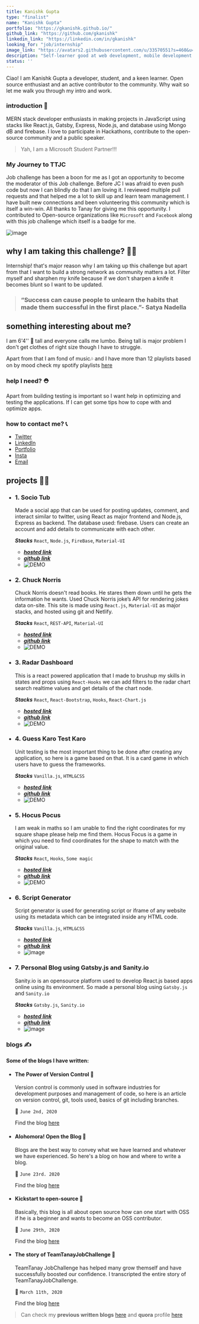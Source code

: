 ```yaml
---
title: Kanishk Gupta
type: "finalist"
name: "Kanishk Gupta"
portfolio: "https://gkanishk.github.io/"
github_link: "https://github.com/gkanishk"
linkedin_link: "https://linkedin.com/in/gkanishk"
looking_for: "job/internship"
image_link: "https://avatars2.githubusercontent.com/u/33570551?s=460&u=337e1bf4997c63e45f320ce7d8c1016459060c39&v=4"
description: "Self-learner good at web development, mobile development and working on react "
status: ''
---
```


Ciao! I am Kanishk Gupta a developer, student, and a keen learner. Open source enthusiast and an active contributor to the community. Why wait so let me walk you through my intro and work.

### introduction 🔏

MERN stack developer enthusiasts in making projects in JavaScript using stacks like React.js, Gatsby, Express, Node.js, and database using Mongo dB and firebase.
I love to participate in Hackathons, contribute to the open-source community and a public speaker.  
> Yah, I am a Microsoft Student Partner!!!

### My Journey to TTJC

Job challenge has been a boon for me as I got an opportunity to become the moderator of this Job challenge. Before JC I was afraid to even push code but now I can blindly do that I am loving it. I reviewed multiple pull requests and that helped me a lot to skill up and learn team management. I have built new connections and been volunteering this community which is itself a win-win. All thanks to Tanay for giving me this opportunity.
I contributed to Open-source organizations like `Microsoft` and `Facebook` along with this job challenge which itself is a badge for me. 

![image](https://user-images.githubusercontent.com/33570551/86209017-4759b400-bb8f-11ea-8df3-b4c47ab5ad20.png)

## why I am taking this challenge? 🤔💭

Internship! that's major reason why I am taking up this challenge but apart from that I want to build a strong network as community matters a lot. Filter myself and sharphen my knife because if we don't sharpen a knife it becomes blunt so I want to be updated.

> ### “Success can cause people to unlearn the habits that made them successful in the first place.”- Satya Nadella

## something interesting about me? 

I am 6'4'' 🕺 tall and everyone calls me lumbo. Being tall is major problem I don't get clothes of right size though I have to struggle.  

Apart from that I am fond of music🎶 and I have more than 12 playlists based on by mood check my spotify playlists [here](https://open.spotify.com/user/31r5ytacdgyx7cx53upi52ef4bdu?si=ysUUataPRbeC8P6kBl_08Q)

### help I need? ⛑

Apart from building testing is important so I want help in optimizing and testing the applications. If I can get some tips how to cope with and optimize apps.

### how to contact me? 📞

- [Twitter](https://twitter.com/gkanishk_)
- [LinkedIn](https://linkedin.com/in/gkanishk)
- [Portfolio](https://gkanishk.github.io/)
- [Insta](https://instagram.com/gkanishk_)
- [Email](mailto:kanishkgupta11@yahoo.com)

## projects 👷‍♂️

- ### 1. Socio Tub    

    Made a social app that can be used for posting updates, comment, and interact similar to twitter, using React as major frontend and Node.js, Express as backend. The database used: firebase. Users can create an account and add details to communicate with each other. 

    **_Stacks_** `React`, `Node.js`, `FireBase`, `Material-UI`

    - [**_hosted link_**](http://gkanishk-social.netlify.app/)    
    - [**_github link_**](https://github.com/gkanishk/socialapp-client/) 
    - ![DEMO](https://raw.githubusercontent.com/gkanishk/socialapp-client/master/public/social.gif)
 
- ### 2. Chuck Norris

    Chuck Norris doesn't read books. He stares them down until he gets the information he wants. Used Chuck Norris joke’s API for rendering jokes data on-site. This site is made using `React.js`, `Material-UI` as major stacks, and hosted using git and Netlify.

    **_Stacks_** `React`, `REST-API`, `Material-UI`

    - [**_hosted link_**](http://gkanishk-joke.netlify.app/)  
    - [**_github link_**](https://github.com/gkanishk/chuckjoke/) 
    - ![DEMO](https://raw.githubusercontent.com/gkanishk/chuckjoke/master/public/chuck.gif)

- ### 3. Radar Dashboard 
 
    This is a react powered application that I made to brushup my skills in states and props using `React-Hooks` we can add filters to the radar chart search realtime values and get details of the chart node.

    **_Stacks_** `React`, `React-Bootstrap`, `Hooks`, `React-Chart.js`

    - [**_hosted link_**](https://gkanishk-chart.netlify.app/)  
    - [**_github link_**](https://github.com/gkanishk/Radar-Dashboard)
    - ![DEMO](https://raw.githubusercontent.com/gkanishk/Radar-Dashboard/master/public/radar.gif)  

- ### 4. Guess Karo Test Karo

    Unit testing is the most important thing to be done after creating any application, so here is a game based on that. It is a card game in which users have to guess the frameworks.

    **_Stacks_** `Vanilla.js`, `HTML&CSS`

    - [**_hosted link_**](https://gkanishk.github.io/GuessKaro/)  
    - [**_github link_**](https://github.com/gkanishk/GuessKaro)
    - ![DEMO](https://raw.githubusercontent.com/gkanishk/GuessKaro/master/assests/guess.gif)

- ### 5. Hocus Pocus

    I am weak in maths so I am unable to find the right coordinates for my square shape please help me find them. Hocus Focus is a game in which you need to find coordinates for the shape to match with the original value.

    **_Stacks_** `React`, `Hooks`, `Some magic`

    - [**_hosted link_**](https://gkanishk-math.netlify.app/)  
    - [**_github link_**](https://github.com/gkanishk/HocusPocus/)
    - ![DEMO](https://raw.githubusercontent.com/gkanishk/HocusPocus/master/public/hocus.gif)

- ### 6. Script Generator

    Script generator is used for generating script or iframe of any website using its metadata which can be integrated inside any HTML code.

    **_Stacks_** `Vanilla.js`, `HTML&CSS`

    - [**_hosted link_**](https://gkanishk.github.io/js-plugin/)  
    - [**_github link_**](https://github.com/gkanishk/js-plugin)
    - ![image](https://user-images.githubusercontent.com/33570551/86213925-1467ee00-bb98-11ea-952c-0c9e2d8d8547.png)

- ### 7. Personal Blog using Gatsby.js and Sanity.io

    Sanity.io is an opensource platform used to develop React.js based apps online using its environment. So made a personal blog using `Gatsby.js` and `Sanity.io` 

    **_Stacks_** `Gatsby.js`, `Sanity.io`

    - [**_hosted link_**](https://gkanishk-blog.netlify.com/)   
    - [**_github link_**](https://github.com/gkanishk/sanity-gatsby-blog)
    - ![image](https://user-images.githubusercontent.com/33570551/86214046-411c0580-bb98-11ea-94bf-a61c5ecf9732.png)  


### blogs ✍

#### Some of the blogs I have written:

- #### The Power of Version Control 💪
        
    Version control is commonly used in software industries for development purposes and management of code, so here is an article on version control, git, tools used, basics of git including branches.

    🎯 `June 2nd, 2020`

    Find the blog [here](https://gkanishk-blog.netlify.com/blog/2020/06/version-control/)

- #### Alohomora! Open the Blog 📝

    Blogs are the best way to convey what we have learned and whatever we have experienced. So here's a blog on how and where to write a blog.

    🎯 `June 23rd. 2020`
    
    Find the blog [here](https://gkanishk-blog.netlify.app/blog/2020/06/blog/)

- #### Kickstart to open-source 🌟

    Basically, this blog is all about open source how can one start with OSS if he is a beginner and wants to become an OSS contributor.
    
    🎯 `June 29th, 2020`

    Find the blog [here](https://gkanishk-blog.netlify.app/blog/2020/06/oss/)

- #### The story of TeamTanayJobChallenge 🚉

    TeamTanay JobChallenge has helped many grow themself and have successfully boosted our confidence. I transcripted the entire story of TeamTanayJobChallenge.

    🎯 `March 11th, 2020`

    Find the blog [here](https://2020.teamtanay.jobchallenge.dev/origin_story/)


> Can check my **previous written blogs** [here](https://gkanishk-blog.netlify.com) and **quora** profile [here](https://www.quora.com/profile/Kanishk-Gupta-51)

